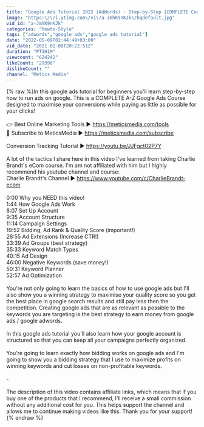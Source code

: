 ```yaml
---
title: "Google Ads Tutorial 2022 (AdWords) - Step-by-Step [COMPLETE Course]"
image: "https:\/\/i.ytimg.com\/vi\/a-JmhK9nKJk\/hqdefault.jpg"
vid_id: "a-JmhK9nKJk"
categories: "Howto-Style"
tags: ["adwords","google ads","google ads tutorial"]
date: "2022-05-09T02:44:49+03:00"
vid_date: "2021-01-08T20:22:51Z"
duration: "PT1H1M"
viewcount: "624242"
likeCount: "29398"
dislikeCount: ""
channel: "Metics Media"
---
```

{% raw %}In this google ads tutorial for beginners you'll learn step-by-step how to run ads on google. This is a COMPLETE A-Z Google Ads Course designed to maximise your conversions while paying as little as possible for your clicks!<br /><br />👉 Best Online Marketing Tools ▶ <a rel="nofollow" target="blank" href="https://meticsmedia.com/tools">https://meticsmedia.com/tools</a><br />🔔 Subscribe to MeticsMedia ▶ <a rel="nofollow" target="blank" href="https://meticsmedia.com/subscribe">https://meticsmedia.com/subscribe</a> <br /><br />Conversion Tracking Tutorial ▶ <a rel="nofollow" target="blank" href="https://youtu.be/JJFgct02P7Y">https://youtu.be/JJFgct02P7Y</a><br /><br />A lot of the tactics I share here in this video I've learned from taking Charlie Brandt's eCom course. I'm am not affiliated with him but I highly recommend his youtube channel and course:<br />Charlie Brandt's Channel ▶ <a rel="nofollow" target="blank" href="https://www.youtube.com/c/CharlieBrandt-ecom">https://www.youtube.com/c/CharlieBrandt-ecom</a><br /><br />0:00 Why you NEED this video!<br />1:44 How Google Ads Work<br />8:07 Set Up Account<br />9:35 Account Structure<br />11:14 Campaign Settings<br />19:52 Bidding, Ad Rank &amp; Quality Score (important!)<br />28:55 Ad Extensions (Increase CTR!)<br />33:39 Ad Groups (best strategy)<br />35:33 Keyword Match Types<br />40:15 Ad Design<br />46:00 Negative Keywords (save money!)<br />50:31 Keyword Planner<br />52:57 Ad Optimization<br /><br />You're not only going to learn the basics of how to use google ads but I'll also show you a winning strategy to maximise your quality score so you get the best place in google search results and still pay less then the competition. Creating google ads that are as relevant as possible to the keywords you are targeting is the best strategy to earn money from google ads / google adwords.<br /><br />In this google ads tutorial you'll also learn how your google account is structured so that you can keep all your campaigns perfectly organized.<br /><br />You're going to learn exactly how bidding works on google ads and I'm going to show you a bidding strategy that I use to maximize profits on winning keywords and cut losses on non-profitable keywords.<br /><br />-<br /><br />The description of this video contains affiliate links, which means that if you buy one of the products that I recommend, I’ll receive a small commission without any additional cost for you. This helps support the channel and allows me to continue making videos like this. Thank you for your support!{% endraw %}
